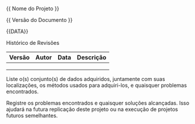 {{ Nome do Projeto }}

{{ Versão do Documento }}

{{DATA}}

Histórico de Revisões

| **Versão** | **Autor** | **Data** | **Descrição** |
| ---------- | --------- | -------- | ------------- |
|            |           |          |               |
|            |           |          |               |
|            |           |          |               |

Liste o(s) conjunto(s) de dados adquiridos, juntamente com suas localizações, os métodos usados para
adquiri-los, e quaisquer problemas encontrados.

Registre os problemas encontrados e quaisquer soluções alcançadas. Isso ajudará na futura replicação
deste projeto ou na execução de projetos futuros semelhantes.
